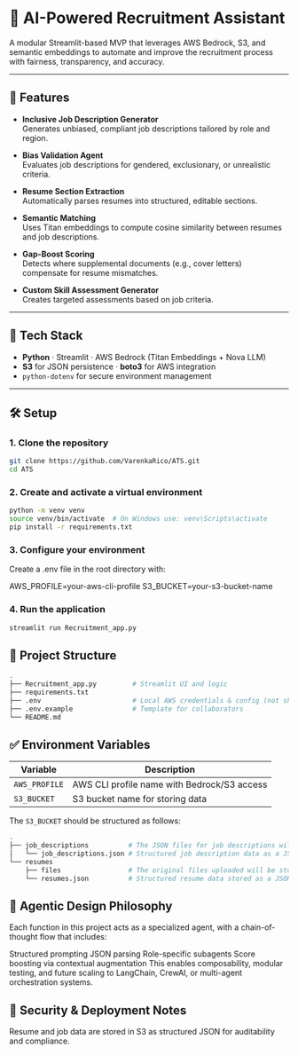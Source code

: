 # 🤖 AI-Powered Recruitment Assistant

A modular Streamlit-based MVP that leverages AWS Bedrock, S3, and semantic embeddings to automate and improve the recruitment process with fairness, transparency, and accuracy.

---

## 🚀 Features

- **Inclusive Job Description Generator**  
  Generates unbiased, compliant job descriptions tailored by role and region.

- **Bias Validation Agent**  
  Evaluates job descriptions for gendered, exclusionary, or unrealistic criteria.

- **Resume Section Extraction**  
  Automatically parses resumes into structured, editable sections.

- **Semantic Matching**  
  Uses Titan embeddings to compute cosine similarity between resumes and job descriptions.

- **Gap-Boost Scoring**  
  Detects where supplemental documents (e.g., cover letters) compensate for resume mismatches.

- **Custom Skill Assessment Generator**  
  Creates targeted assessments based on job criteria.

---

## 🧱 Tech Stack

- **Python** · Streamlit · AWS Bedrock (Titan Embeddings + Nova LLM)  
- **S3** for JSON persistence · **boto3** for AWS integration  
- `python-dotenv` for secure environment management  

---

## 🛠️ Setup

### 1. Clone the repository

```bash
git clone https://github.com/VarenkaRico/ATS.git
cd ATS
```
### 2. Create and activate a virtual environment
```bash
python -m venv venv
source venv/bin/activate  # On Windows use: venv\Scripts\activate
pip install -r requirements.txt
```

### 3. Configure your environment
Create a .env file in the root directory with:

AWS_PROFILE=your-aws-cli-profile
S3_BUCKET=your-s3-bucket-name

### 4. Run the application
```bash
streamlit run Recruitment_app.py
```

## 📁 Project Structure
```bash
.  
├── Recruitment_app.py         # Streamlit UI and logic  
├── requirements.txt  
├── .env                       # Local AWS credentials & config (not shared)  
├── .env.example               # Template for collaborators  
└── README.md  
```
## ✅ Environment Variables

| Variable     | Description                                  |
|--------------|----------------------------------------------|
| `AWS_PROFILE`| AWS CLI profile name with Bedrock/S3 access |
| `S3_BUCKET`  | S3 bucket name for storing data              |

The `S3_BUCKET` should be structured as follows:  
```bash
.
├── job_descriptions          # The JSON files for job descriptions will be stored here
│   └── job_descriptions.json # Structured job description data as a JSON object
└── resumes
    ├── files                 # The original files uploaded will be stored here
    └── resumes.json          # Structured resume data stored as a JSON object
```

## 🧠 Agentic Design Philosophy
Each function in this project acts as a specialized agent, with a chain-of-thought flow that includes:

Structured prompting
JSON parsing
Role-specific subagents
Score boosting via contextual augmentation
This enables composability, modular testing, and future scaling to LangChain, CrewAI, or multi-agent orchestration systems.

## 🔐 Security & Deployment Notes
Resume and job data are stored in S3 as structured JSON for auditability and compliance.
